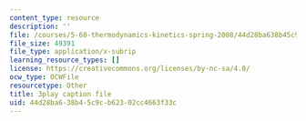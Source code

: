 ```yaml
---
content_type: resource
description: ''
file: /courses/5-60-thermodynamics-kinetics-spring-2008/44d28ba638b45c9cb62302cc4663f33c_QrzHB9_kHPE.vtt
file_size: 49391
file_type: application/x-subrip
learning_resource_types: []
license: https://creativecommons.org/licenses/by-nc-sa/4.0/
ocw_type: OCWFile
resourcetype: Other
title: 3play caption file
uid: 44d28ba6-38b4-5c9c-b623-02cc4663f33c
---
```

